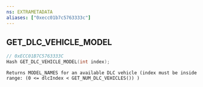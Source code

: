 ```yaml
---
ns: EXTRAMETADATA
aliases: ["0xecc01b7c5763333c"]
---
```

## GET_DLC_VEHICLE_MODEL

```c
// 0xECC01B7C5763333C
Hash GET_DLC_VEHICLE_MODEL(int index);
```

```
Returns MODEL_NAMES for an available DLC vehicle (index must be inside range: (0 <= dlcIndex < GET_NUM_DLC_VEHICLES()) )
```

